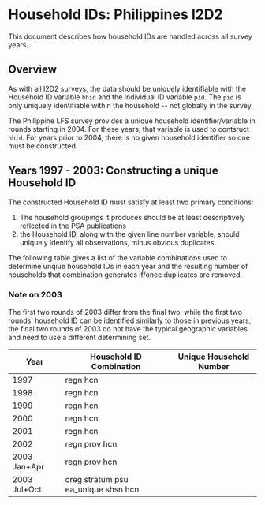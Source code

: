 # Household IDs: Philippines I2D2
This document describes how household IDs are handled across all survey years.

## Overview
As with all I2D2 surveys, the data should be uniquely identifiable with the Household ID variable `hhid` and the Individual ID variable `pid`. The `pid` is only uniquely identifiable within the household -- not globally in the survey.

The Philippine LFS survey provides a unique household identifier/variable in rounds starting in 2004. For these years, that variable is used to contsruct `hhid`. For years prior to 2004, there is no given household identifier so one must be constructed.

## Years 1997 - 2003: Constructing a unique Household ID
The constructed Household ID must satisfy at least two primary conditions:
1. The household groupings it produces should be at least descriptively reflected in the PSA publications
2. the Household ID, along with the given line number variable, should uniquely identify all observations, minus obvious duplicates.

The following table gives a list of the variable combinations used to determine unqiue household IDs in each year and the resulting number of households that combination generates if/once duplicates are removed.

### Note on 2003
The first two rounds of 2003 differ from the final two: while the first two rounds' household ID can be identified similarly to those in previous years, the final two rounds of 2003 do not have the typical geographic variables and need to use a different determining set.


| Year       |   Household ID Combination | Unique Household Number |
|---------|-----------------------|----------------------|
| 1997  |    regn   hcn  |	 |
| 1998 |   regn   hcn | |
| 1999 | regn   hcn	 |  |
| 2000 | regn   hcn |  |
| 2001 | regn hcn |  |
| 2002 | regn prov hcn | |
| 2003 Jan+Apr | regn prov hcn  |  |
| 2003 Jul+Oct | creg stratum psu ea_unique shsn hcn | |
